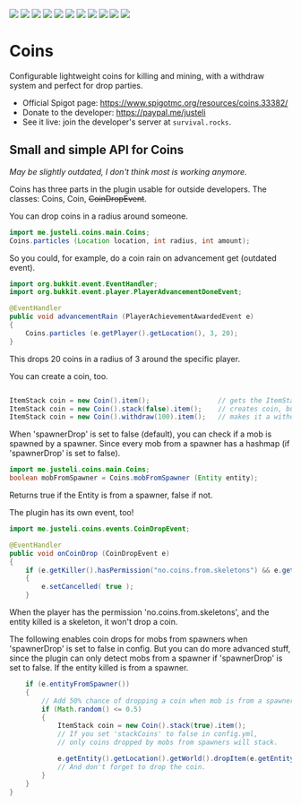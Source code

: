 ![](https://img.shields.io/bstats/players/831?style=flat-square)
![](https://img.shields.io/bstats/servers/831?style=flat-square)
![](https://img.shields.io/spiget/download-size/33382?style=flat-square)
![](https://img.shields.io/spiget/downloads/33382?style=flat-square)
![](https://img.shields.io/spiget/rating/33382?style=flat-square)
![](https://img.shields.io/github/v/release/JustEli/Coins?style=flat-square)
![](https://img.shields.io/github/commit-activity/m/JustEli/Coins?style=flat-square)
![](https://img.shields.io/github/contributors/JustEli/Coins?style=flat-square)
![](https://img.shields.io/github/last-commit/JustEli/Coins/master?style=flat-square)
![](https://img.shields.io/github/issues-raw/JustEli/Coins?style=flat-square)
![](https://img.shields.io/github/issues-closed-raw/JustEli/Coins?style=flat-square)

# Coins
Configurable lightweight coins for killing and mining, with a withdraw system and perfect for drop parties.
- Official Spigot page: https://www.spigotmc.org/resources/coins.33382/
- Donate to the developer: https://paypal.me/justeli
- See it live: join the developer's server at `survival.rocks`.


## Small and simple API for Coins
*May be slightly outdated, I don't think most is working anymore.*

Coins has three parts in the plugin usable for outside developers. The classes: Coins, Coin, ~~CoinDropEvent~~. 

You can drop coins in a radius around someone.
```java
import me.justeli.coins.main.Coins;
Coins.particles (Location location, int radius, int amount);
```

So you could, for example, do a coin rain on advancement get (outdated event).
```java
import org.bukkit.event.EventHandler;
import org.bukkit.event.player.PlayerAdvancementDoneEvent;

@EventHandler
public void advancementRain (PlayerAchievementAwardedEvent e)
{
    Coins.particles (e.getPlayer().getLocation(), 3, 20);
}
```
This drops 20 coins in a radius of 3 around the specific player.

You can create a coin, too.
```java

ItemStack coin = new Coin().item();                 // gets the ItemStack of one coin
ItemStack coin = new Coin().stack(false).item();    // creates coin, but not stackable
ItemStack coin = new Coin().withdraw(100).item();   // makes it a withdrawn coin
```

When 'spawnerDrop' is set to false (default), you can check if a mob is spawned by a spawner. Since every mob from a spawner has a hashmap (if 'spawnerDrop' is set to false).
```java
import me.justeli.coins.main.Coins;
boolean mobFromSpawner = Coins.mobFromSpawner (Entity entity);
```
Returns true if the Entity is from a spawner, false if not.

The plugin has its own event, too!
```java
import me.justeli.coins.events.CoinDropEvent;

@EventHandler
public void onCoinDrop (CoinDropEvent e)
{
    if (e.getKiller().hasPermission("no.coins.from.skeletons") && e.getEntityType().equals(EntityType.SKELETON))
    {
        e.setCancelled( true );
    }
```
When the player has the permission 'no.coins.from.skeletons', and the entity killed is a skeleton, it won't drop a coin.

The following enables coin drops for mobs from spawners when 'spawnerDrop' is set to false in config. But you can do more advanced stuff, since the plugin can only detect mobs from a spawner if 'spawnerDrop' is set to false. If the entity killed is from a spawner.
```java
    if (e.entityFromSpawner())
    {
        // Add 50% chance of dropping a coin when mob is from a spawner.
        if (Math.random() <= 0.5)
        {
            ItemStack coin = new Coin().stack(true).item();
            // If you set 'stackCoins' to false in config.yml,
            // only coins dropped by mobs from spawners will stack.

            e.getEntity().getLocation().getWorld().dropItem(e.getEntity().getLocation(), coin);
            // And don't forget to drop the coin.
        }
    }
}
```
